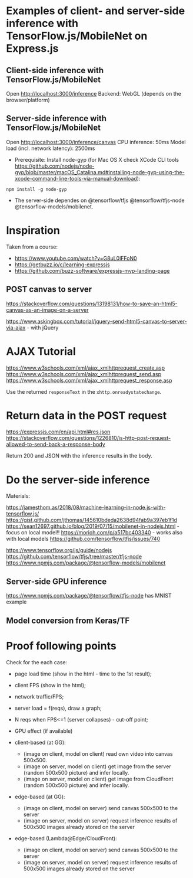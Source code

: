 # Examples of client- and server-side inference with TensorFlow.js/MobileNet on Express.js

## Client-side inference with TensorFlow.js/MobileNet

Open <http://localhost:3000/inference>
Backend: WebGL (depends on the browser/platform)

## Server-side inference with TensorFlow.js/MobileNet

Open <http://localhost:3000/inference/canvas>
CPU inference: 50ms
Model load (incl. network latency): 2500ms

- Prerequisite: Install node-gyp (for Mac OS X check XCode CLI tools <https://github.com/nodejs/node-gyp/blob/master/macOS_Catalina.md#installing-node-gyp-using-the-xcode-command-line-tools-via-manual-download>):

`npm install -g node-gyp`

- The server-side dependes on @tensorflow/tfjs @tensorflow/tfjs-node @tensorflow-models/mobilenet.


# Inspiration

Taken from a course:

- <https://www.youtube.com/watch?v=G8uL0lFFoN0>
- <https://getbuzz.io/c/learning-expressjs>
- <https://github.com/buzz-software/expressjs-mvp-landing-page>

## POST canvas to server

<https://stackoverflow.com/questions/13198131/how-to-save-an-html5-canvas-as-an-image-on-a-server>

<https://www.askingbox.com/tutorial/jquery-send-html5-canvas-to-server-via-ajax> - with jQuery

# AJAX Tutorial

<https://www.w3schools.com/xml/ajax_xmlhttprequest_create.asp>
<https://www.w3schools.com/xml/ajax_xmlhttprequest_send.asp>
<https://www.w3schools.com/xml/ajax_xmlhttprequest_response.asp> 

Use the returned `responseText` in the `xhttp.onreadystatechange`.

# Return data in the POST request

<https://expressjs.com/en/api.html#res.json>
<https://stackoverflow.com/questions/1226810/is-http-post-request-allowed-to-send-back-a-response-body>

Return 200 and JSON with the inference results in the body.

# Do the server-side inference

Materials:

<https://jamesthom.as/2018/08/machine-learning-in-node.js-with-tensorflow.js/>
<https://gist.github.com/jthomas/145610bdeda2638d94fab9a397eb1f1d>
<https://sean12697.github.io/blog/2019/07/15/mobilenet-in-nodejs.html> - focus on local model!!
<https://morioh.com/p/a517bc403340> - works also with local models
<https://github.com/tensorflow/tfjs/issues/740>

<https://www.tensorflow.org/js/guide/nodejs>
<https://github.com/tensorflow/tfjs/tree/master/tfjs-node>
<https://www.npmjs.com/package/@tensorflow-models/mobilenet>

## Server-side GPU inference

<https://www.npmjs.com/package/@tensorflow/tfjs-node> has MNIST example

## Model conversion from Keras/TF

# Proof following points

Check for the each case:

- page load time (show in the html - time to the 1st result);
- client FPS (show in the html);
- network traffic/FPS;
- server load = f(reqs), draw a graph;
- N reqs when FPS<=1 (server collapses) - cut-off point;
- GPU effect (if available)

- client-based (at GG):
  - (image on client, model on client) read own video into canvas 500x500.
  - (image on server, model on client) get image from the server (random 500x500 picture) and infer locally.
  - (image on server, model on client) get image from CloudFront (random 500x500 picture) and infer locally.

- edge-based (at GG):
  - (image on client, model on server) send canvas 500x500 to the server
  - (image on server, model on server) request inference results of 500x500 images already stored on the server

- edge-based (Lambda@Edge/CloudFront):
  - (image on client, model on server) send canvas 500x500 to the server
  - (image on server, model on server) request inference results of 500x500 images already stored on the server
 